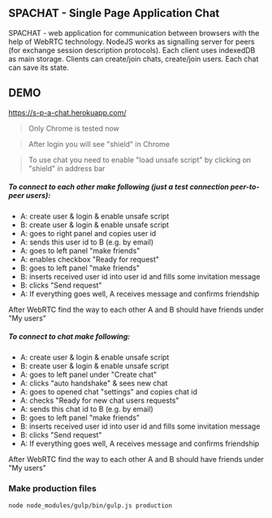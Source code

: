 ## SPACHAT - Single Page Application Chat

SPACHAT - web application for communication between browsers with the help of WebRTC technology. NodeJS works as signalling server for peers (for exchange session description protocols). Each client uses indexedDB as main storage. Clients can create/join chats, create/join users. Each chat can save its state.

## DEMO
https://s-p-a-chat.herokuapp.com/
> Only Chrome is tested now

> After login you will see "shield" in Chrome

> To use chat you need to enable "load unsafe script" by clicking on "shield" in address bar

##### To connect to each other make following (just a test connection peer-to-peer users):
- A: create user & login & enable unsafe script
- B: create user & login & enable unsafe script
- A: goes to right panel and copies user id
- A: sends this user id to B (e.g. by email)
- A: goes to left panel "make friends"
- A: enables checkbox "Ready for request"
- B: goes to left panel "make friends"
- B: inserts received user id into user id and fills some invitation message
- B: clicks "Send request"
- A: If everything goes well, A receives message and confirms friendship

After WebRTC find the way to each other A and B should have friends under "My users"

##### To connect to chat make following:
- A: create user & login & enable unsafe script
- B: create user & login & enable unsafe script
- A: goes to left panel under "Create chat"
- A: clicks "auto handshake" & sees new chat
- A: goes to opened chat "settings" and copies chat id
- A: checks "Ready for new chat users requests"
- A: sends this chat id to B (e.g. by email)
- B: goes to left panel "make friends"
- B: inserts received user id into user id and fills some invitation message
- B: clicks "Send request"
- A: If everything goes well, A receives message and confirms friendship

After WebRTC find the way to each other A and B should have friends under "My users"

### Make production files
```bash
node node_modules/gulp/bin/gulp.js production
```